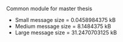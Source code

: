 Common module for master thesis

* Small message size = 0.0458984375 kB
* Medium message size = 8.1484375 kB
* Large message size = 31.2470703125 kB